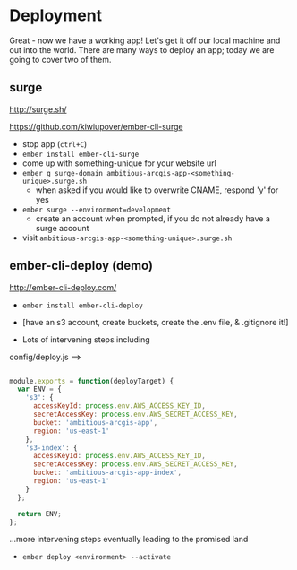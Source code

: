 # Deployment

Great - now we have a working app! Let's get it off our local machine and out into the world. There are many ways to deploy an app; today we are going to cover two of them.

## surge

http://surge.sh/

https://github.com/kiwiupover/ember-cli-surge

- stop app (`ctrl+C`)
- `ember install ember-cli-surge`
- come up with something-unique for your website url
- `ember g surge-domain ambitious-arcgis-app-<something-unique>.surge.sh`
  - when asked if you would like to overwrite CNAME, respond 'y' for yes
- `ember surge --environment=development`
  - create an account when prompted, if you do not already have a surge account
- visit `ambitious-arcgis-app-<something-unique>.surge.sh`

## ember-cli-deploy (demo)

http://ember-cli-deploy.com/


- `ember install ember-cli-deploy`

- [have an s3 account, create buckets, create the .env file, & .gitignore it!]
- Lots of intervening steps including

config/deploy.js ==>

```js

module.exports = function(deployTarget) {
  var ENV = {
    's3': {
      accessKeyId: process.env.AWS_ACCESS_KEY_ID,
      secretAccessKey: process.env.AWS_SECRET_ACCESS_KEY,
      bucket: 'ambitious-arcgis-app',
      region: 'us-east-1'
    },
    's3-index': {
      accessKeyId: process.env.AWS_ACCESS_KEY_ID,
      secretAccessKey: process.env.AWS_SECRET_ACCESS_KEY,
      bucket: 'ambitious-arcgis-app-index',
      region: 'us-east-1'
    }
  };

  return ENV;
};
```

...more intervening steps eventually leading to the promised land

- `ember deploy <environment> --activate`
